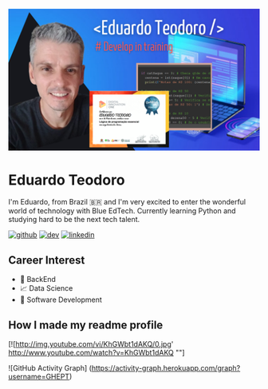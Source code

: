 ![Future Develop Full Stack](https://github.com/GHEPT/GHEPT/blob/main/Red%20Profile%20Cover%20Photo(4).png)

# Eduardo Teodoro
I'm Eduardo, from Brazil 🇧🇷 and I'm very excited to enter the wonderful world of technology with Blue EdTech. Currently learning Python and studying hard to be the next tech talent.

[<img src='https://cdn.jsdelivr.net/npm/simple-icons@3.0.1/icons/github.svg' alt='github' height='40'>](https://github.com/GHEPT)  [<img src='https://cdn.jsdelivr.net/npm/simple-icons@3.0.1/icons/dev-dot-to.svg' alt='dev' height='40'>](https://dev.to/GHEPT)  [<img src='https://cdn.jsdelivr.net/npm/simple-icons@3.0.1/icons/linkedin.svg' alt='linkedin' height='40'>](https://www.linkedin.com/in/linkedin.com/epteodoro/)  

## Career Interest
* 💙 BackEnd
* 📈 Data Science
* 🐍 Software Development

## How I made my readme profile
[![http://img.youtube.com/vi/KhGWbt1dAKQ/0.jpg' http://www.youtube.com/watch?v=KhGWbt1dAKQ ""]

![GitHub Activity Graph] (https://activity-graph.herokuapp.com/graph?username=GHEPT)  
 


